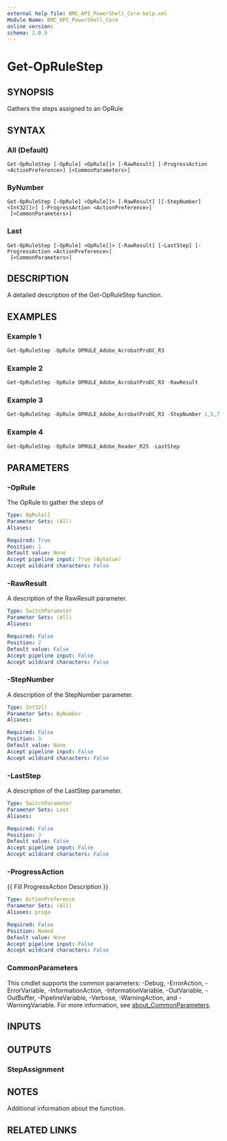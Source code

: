 ```yaml
---
external help file: BMC_API_PowerShell_Core-help.xml
Module Name: BMC_API_PowerShell_Core
online version:
schema: 2.0.0
---
```


# Get-OpRuleStep

## SYNOPSIS

Gathers the steps assigned to an OpRule

## SYNTAX

### All (Default)

```text
Get-OpRuleStep [-OpRule] <OpRule[]> [-RawResult] [-ProgressAction <ActionPreference>] [<CommonParameters>]
```

### ByNumber

```text
Get-OpRuleStep [-OpRule] <OpRule[]> [-RawResult] [[-StepNumber] <Int32[]>] [-ProgressAction <ActionPreference>]
 [<CommonParameters>]
```

### Last

```text
Get-OpRuleStep [-OpRule] <OpRule[]> [-RawResult] [-LastStep] [-ProgressAction <ActionPreference>]
 [<CommonParameters>]
```

## DESCRIPTION

A detailed description of the Get-OpRuleStep function.

## EXAMPLES

### Example 1

```PowerShell
Get-OpRuleStep -OpRule OPRULE_Adobe_AcrobatProDC_R3
```

### Example 2

```PowerShell
Get-OpRuleStep -OpRule OPRULE_Adobe_AcrobatProDC_R3 -RawResult
```

### Example 3

```PowerShell
Get-OpRuleStep -OpRule OPRULE_Adobe_AcrobatProDC_R3 -StepNumber 1,5,7
```

### Example 4

```PowerShell
Get-OpRuleStep -OpRule OPRULE_Adobe_Reader_R25 -LastStep
```

## PARAMETERS

### -OpRule

The OpRule to gather the steps of

```yaml
Type: OpRule[]
Parameter Sets: (All)
Aliases:

Required: True
Position: 1
Default value: None
Accept pipeline input: True (ByValue)
Accept wildcard characters: False
```

### -RawResult

A description of the RawResult parameter.

```yaml
Type: SwitchParameter
Parameter Sets: (All)
Aliases:

Required: False
Position: 2
Default value: False
Accept pipeline input: False
Accept wildcard characters: False
```

### -StepNumber

A description of the StepNumber parameter.

```yaml
Type: Int32[]
Parameter Sets: ByNumber
Aliases:

Required: False
Position: 3
Default value: None
Accept pipeline input: False
Accept wildcard characters: False
```

### -LastStep

A description of the LastStep parameter.

```yaml
Type: SwitchParameter
Parameter Sets: Last
Aliases:

Required: False
Position: 3
Default value: False
Accept pipeline input: False
Accept wildcard characters: False
```

### -ProgressAction

{{ Fill ProgressAction Description }}

```yaml
Type: ActionPreference
Parameter Sets: (All)
Aliases: proga

Required: False
Position: Named
Default value: None
Accept pipeline input: False
Accept wildcard characters: False
```

### CommonParameters

This cmdlet supports the common parameters: -Debug, -ErrorAction, -ErrorVariable, -InformationAction, -InformationVariable, -OutVariable, -OutBuffer, -PipelineVariable, -Verbose, -WarningAction, and -WarningVariable. For more information, see [about_CommonParameters](http://go.microsoft.com/fwlink/?LinkID=113216).

## INPUTS

## OUTPUTS

### StepAssignment

## NOTES

Additional information about the function.

## RELATED LINKS
